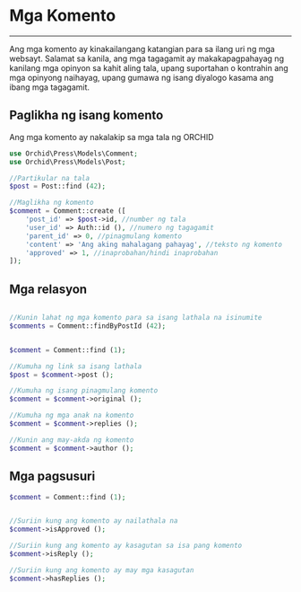 # Mga Komento
----------


Ang mga komento ay kinakailangang katangian para sa ilang uri ng mga websayt.
Salamat sa kanila, ang mga tagagamit ay makakapagpahayag ng kanilang mga opinyon sa kahit aling tala,
upang suportahan o kontrahin ang mga opinyong naihayag, upang gumawa ng isang diyalogo kasama ang ibang mga tagagamit.


## Paglikha ng isang komento

Ang mga komento ay nakalakip sa mga tala ng ORCHID

```php
use Orchid\Press\Models\Comment;
use Orchid\Press\Models\Post;

//Partikular na tala
$post = Post::find (42);

//Maglikha ng komento
$comment = Comment::create ([
    'post_id' => $post->id, //number ng tala
    'user_id' => Auth::id (), //numero ng tagagamit
    'parent_id' => 0, //pinagmulang komento
    'content' => 'Ang aking mahalagang pahayag', //teksto ng komento
    'approved' => 1, //inaprobahan/hindi inaprobahan
]);

```


## Mga relasyon


```php

//Kunin lahat ng mga komento para sa isang lathala na isinumite
$comments = Comment::findByPostId (42);


$comment = Comment::find (1);

//Kumuha ng link sa isang lathala
$post = $comment->post ();

//Kumuha ng isang pinagmulang komento
$comment = $comment->original ();

//Kumuha ng mga anak na komento
$comment = $comment->replies ();

//Kunin ang may-akda ng komento
$comment = $comment->author ();

```


## Mga pagsusuri

```php
$comment = Comment::find (1);


//Suriin kung ang komento ay nailathala na
$comment->isApproved ();

//Suriin kung ang komento ay kasagutan sa isa pang komento
$comment->isReply ();

//Suriin kung ang komento ay may mga kasagutan
$comment->hasReplies ();
```
